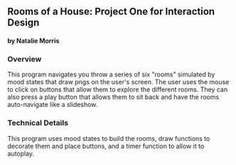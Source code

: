 ## Rooms of a House: Project One for Interaction Design
#### by Natalie Morris



### Overview
This program navigates you throw a series of six "rooms" simulated by mood states that draw pngs on the user's screen. The user uses the mouse to click on buttons that allow them to explore the different rooms. They can also press a play button that allows them to sit back and have the rooms auto-navigate like a slideshow.


### Technical Details

This program uses mood states to build the rooms, draw functions to decorate them and place buttons, and a timer function to allow it to autoplay.
